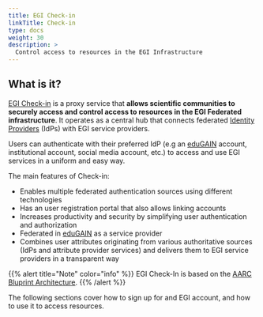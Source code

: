 ```yaml
---
title: EGI Check-in
linkTitle: Check-in
type: docs
weight: 30
description: >
  Control access to resources in the EGI Infrastructure
---
```


## What is it?

[EGI Check-in](https://www.egi.eu/services/check-in/) is a proxy service that
**allows scientific communities to securely access and control access to
resources in the EGI Federated infrastructure**. It operates as a central hub
that connects federated [Identity Providers](../../../providers/check-in/idp) (IdPs)
with EGI service providers.

Users can authenticate with their preferred IdP
(e.g an [eduGAIN](https://edugain.org) account, institutional account,
social media account, etc.) to access and use EGI services in a uniform
and easy way.

The main features of Check-in:

- Enables multiple federated authentication sources using different technologies
- Has an user registration portal that also allows linking accounts
- Increases productivity and security by simplifying user authentication and authorization
- Federated in [eduGAIN](https://edugain.org) as a service provider
- Combines user attributes originating from various authoritative sources
  (IdPs and attribute provider services) and delivers them to EGI service
  providers in a transparent way

{{% alert title="Note" color="info" %}} EGI Check-In is based on
the [AARC Bluprint Architecture](https://aarc-project.eu/architecture/).
{{% /alert %}}

The following sections cover how to sign up for and EGI account, and how to
use it to access resources.
